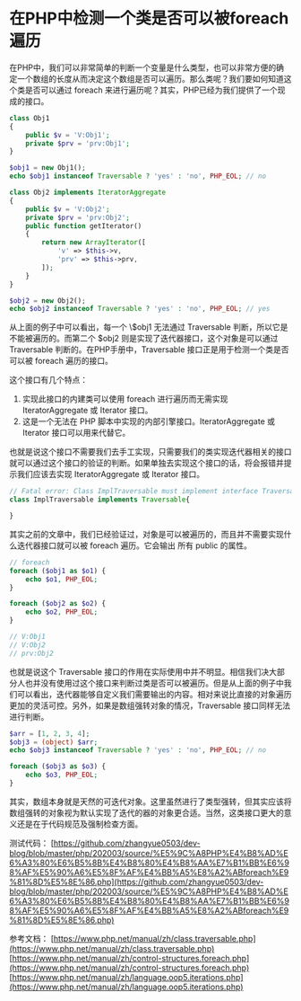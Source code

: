 # 在PHP中检测一个类是否可以被foreach遍历

在PHP中，我们可以非常简单的判断一个变量是什么类型，也可以非常方便的确定一个数组的长度从而决定这个数组是否可以遍历。那么类呢？我们要如何知道这个类是否可以通过 foreach 来进行遍历呢？其实，PHP已经为我们提供了一个现成的接口。

```php
class Obj1
{
    public $v = 'V:Obj1';
    private $prv = 'prv:Obj1';
}

$obj1 = new Obj1();
echo $obj1 instanceof Traversable ? 'yes' : 'no', PHP_EOL; // no

class Obj2 implements IteratorAggregate
{
    public $v = 'V:Obj2';
    private $prv = 'prv:Obj2';
    public function getIterator()
    {
        return new ArrayIterator([
            'v' => $this->v,
            'prv' => $this->prv,
        ]);
    }
}

$obj2 = new Obj2();
echo $obj2 instanceof Traversable ? 'yes' : 'no', PHP_EOL; // yes
```

从上面的例子中可以看出，每一个 \\$obj1 无法通过 Traversable 判断，所以它是不能被遍历的。而第二个 $obj2 则是实现了迭代器接口，这个对象是可以通过 Traversable 判断的。在PHP手册中，Traversable 接口正是用于检测一个类是否可以被 foreach 遍历的接口。

这个接口有几个特点：

1. 实现此接口的内建类可以使用 foreach 进行遍历而无需实现 IteratorAggregate 或 Iterator 接口。
2. 这是一个无法在 PHP 脚本中实现的内部引擎接口。IteratorAggregate 或 Iterator 接口可以用来代替它。

也就是说这个接口不需要我们去手工实现，只需要我们的类实现迭代器相关的接口就可以通过这个接口的验证的判断。如果单独去实现这个接口的话，将会报错并提示我们应该去实现 IteratorAggregate 或 Iterator 接口。

```php
// Fatal error: Class ImplTraversable must implement interface Traversable as part of either Iterator or IteratorAggregate in Unknown 
class ImplTraversable implements Traversable{

}
```

其实之前的文章中，我们已经验证过，对象是可以被遍历的，而且并不需要实现什么迭代器接口就可以被 foreach 遍历。它会输出 所有 public 的属性。

```php
// foreach
foreach ($obj1 as $o1) {
    echo $o1, PHP_EOL;
}

foreach ($obj2 as $o2) {
    echo $o2, PHP_EOL;
}

// V:Obj1
// V:Obj2
// prv:Obj2
```

也就是说这个 Traversable 接口的作用在实际使用中并不明显。相信我们决大部分人也并没有使用过这个接口来判断过类是否可以被遍历。但是从上面的例子中我们可以看出，迭代器能够自定义我们需要输出的内容。相对来说比直接的对象遍历更加的灵活可控。另外，如果是数组强转对象的情况，Traversable 接口同样无法进行判断。

```php
$arr = [1, 2, 3, 4];
$obj3 = (object) $arr;
echo $obj3 instanceof Traversable ? 'yes' : 'no', PHP_EOL; // no

foreach ($obj3 as $o3) {
    echo $o3, PHP_EOL;
}
```

其实，数组本身就是天然的可迭代对象。这里虽然进行了类型强转，但其实应该将数组强转的对象视为默认实现了迭代的器的对象更合适。当然，这类接口更大的意义还是在于代码规范及强制检查方面。

测试代码：
[https://github.com/zhangyue0503/dev-blog/blob/master/php/202003/source/%E5%9C%A8PHP%E4%B8%AD%E6%A3%80%E6%B5%8B%E4%B8%80%E4%B8%AA%E7%B1%BB%E6%98%AF%E5%90%A6%E5%8F%AF%E4%BB%A5%E8%A2%ABforeach%E9%81%8D%E5%8E%86.php](https://github.com/zhangyue0503/dev-blog/blob/master/php/202003/source/%E5%9C%A8PHP%E4%B8%AD%E6%A3%80%E6%B5%8B%E4%B8%80%E4%B8%AA%E7%B1%BB%E6%98%AF%E5%90%A6%E5%8F%AF%E4%BB%A5%E8%A2%ABforeach%E9%81%8D%E5%8E%86.php)

参考文档：
[https://www.php.net/manual/zh/class.traversable.php](https://www.php.net/manual/zh/class.traversable.php)
[https://www.php.net/manual/zh/control-structures.foreach.php](https://www.php.net/manual/zh/control-structures.foreach.php)
[https://www.php.net/manual/zh/language.oop5.iterations.php](https://www.php.net/manual/zh/language.oop5.iterations.php)